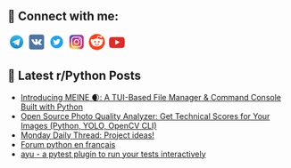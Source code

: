 ## 🔎 Connect with me:
[<img src="https://github.com/bullbesh/bullbesh/blob/main/images/Telegram.png" width="32" height="32" />](https://t.me/bullbesh)
[<img src="https://github.com/bullbesh/bullbesh/blob/main/images/VK.png" width="32" height="32" />](https://vk.com/bullbesh)
[<img src="https://github.com/bullbesh/bullbesh/blob/main/images/Twitter.png" width="32" height="32" />](https://twitter.com/bullbesh1)
[<img src="https://github.com/bullbesh/bullbesh/blob/main/images/Instagram.png" width="32" height="32" />](https://www.instagram.com/bullbesh)
[<img src="https://github.com/bullbesh/bullbesh/blob/main/images/Reddit.png" width="32" height="32" />](https://www.reddit.com/user/bullbesh)
[<img src="https://github.com/bullbesh/bullbesh/blob/main/images/YouTube.png" width="32" height="32" />](https://www.youtube.com/channel/UCtfjRs6uzgq5mfm8S06WTcg)

## 📕 Latest r/Python Posts
<!-- BLOG-POST-LIST:START -->
- [Introducing MEINE 🌒: A TUI-Based File Manager &amp; Command Console Built with Python](https://www.reddit.com/r/Python/comments/1l18f3h/introducing_meine_a_tuibased_file_manager_command/)
- [Open Source Photo Quality Analyzer: Get Technical Scores for Your Images &lpar;Python, YOLO, OpenCV CLI&rpar;](https://www.reddit.com/r/Python/comments/1l1472u/open_source_photo_quality_analyzer_get_technical/)
- [Monday Daily Thread: Project ideas!](https://www.reddit.com/r/Python/comments/1l13tl7/monday_daily_thread_project_ideas/)
- [Forum python en français](https://www.reddit.com/r/Python/comments/1l0zswd/forum_python_en_français/)
- [ayu - a pytest plugin to run your tests interactively](https://www.reddit.com/r/Python/comments/1l0wgq3/ayu_a_pytest_plugin_to_run_your_tests/)
<!-- BLOG-POST-LIST:END -->
